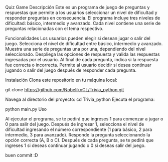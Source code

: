 Quiz Game
Descripción
Este es un programa de juego de preguntas y respuestas que permite a los usuarios seleccionar un nivel de dificultad y responder preguntas en consecuencia. El programa incluye tres niveles de dificultad: básico, intermedio y avanzado. Cada nivel contiene una serie de preguntas relacionadas con el tema respectivo.

Funcionalidades
Los usuarios pueden elegir si desean jugar o salir del juego.
Selecciona el nivel de dificultad entre básico, intermedio y avanzado.
Muestra una serie de preguntas una por una, dependiendo del nivel seleccionado.
Despliega las opciones de respuesta y valida las respuestas ingresadas por el usuario.
Al final de cada pregunta, indica si la respuesta fue correcta o incorrecta.
Permite al usuario decidir si desea continuar jugando o salir del juego después de responder cada pregunta.

Instalación
Clona este repositorio en tu máquina local:

git clone https://github.com/NobelikoCL/Trivia_python.git

Navega al directorio del proyecto:
cd Trivia_python
Ejecuta el programa:

python main.py
Uso

Al ejecutar el programa, se te pedirá que ingreses 1 para comenzar a jugar o 0 para salir del juego.
Después de ingresar 1, selecciona el nivel de dificultad ingresando el número correspondiente (1 para básico, 2 para intermedio, 3 para avanzado).
Responde la pregunta seleccionando la opción correcta (A, B o C).
Después de cada pregunta, se te pedirá que ingreses 1 si deseas continuar jugando o 0 si deseas salir del juego.

buen commit :D

